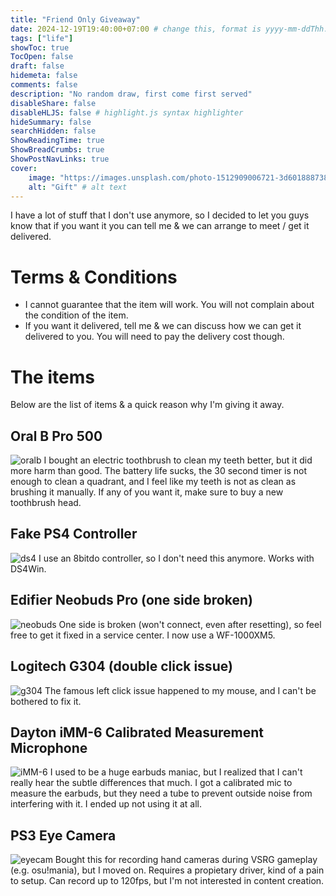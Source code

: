 ```yaml
---
title: "Friend Only Giveaway"
date: 2024-12-19T19:40:00+07:00 # change this, format is yyyy-mm-ddThh:mm:ssZhh:hh
tags: ["life"]
showToc: true
TocOpen: false
draft: false
hidemeta: false
comments: false
description: "No random draw, first come first served"
disableShare: false
disableHLJS: false # highlight.js syntax highlighter
hideSummary: false
searchHidden: false
ShowReadingTime: true
ShowBreadCrumbs: true
ShowPostNavLinks: true
cover:
    image: "https://images.unsplash.com/photo-1512909006721-3d6018887383?q=80&w=2970&auto=format&fit=crop&ixlib=rb-4.0.3&ixid=M3wxMjA3fDB8MHxwaG90by1wYWdlfHx8fGVufDB8fHx8fA%3D%3D" # image path/url
    alt: "Gift" # alt text
---
```


I have a lot of stuff that I don't use anymore, so I decided to let you guys know that if you want it you can tell me & we can arrange to meet / get it delivered.

# Terms & Conditions
- I cannot guarantee that the item will work. You will not complain about the condition of the item.
- If you want it delivered, tell me & we can discuss how we can get it delivered to you. You will need to pay the delivery cost though.

# The items
Below are the list of items & a quick reason why I'm giving it away.

## Oral B Pro 500
![oralb](/Images/FriendOnlyGiveaway/oralb.jpg)
I bought an electric toothbrush to clean my teeth better, but it did more harm than good. The battery life sucks, the 30 second timer is not enough to clean a quadrant, and I feel like my teeth is not as clean as brushing it manually. If any of you want it, make sure to buy a new toothbrush head.

## Fake PS4 Controller
![ds4](/Images/FriendOnlyGiveaway/ds4.jpg)
I use an 8bitdo controller, so I don't need this anymore. Works with DS4Win.

## Edifier Neobuds Pro (one side broken)
![neobuds](/Images/FriendOnlyGiveaway/neobuds.jpg)
One side is broken (won't connect, even after resetting), so feel free to get it fixed in a service center. I now use a WF-1000XM5.

## Logitech G304 (double click issue)
![g304](/Images/FriendOnlyGiveaway/g304.jpg)
The famous left click issue happened to my mouse, and I can't be bothered to fix it.

## Dayton iMM-6 Calibrated Measurement Microphone
![iMM-6](/Images/FriendOnlyGiveaway/imm6.jpg)
I used to be a huge earbuds maniac, but I realized that I can't really hear the subtle differences that much. I got a calibrated mic to measure the earbuds, but they need a tube to prevent outside noise from interfering with it. I ended up not using it at all.

## PS3 Eye Camera
![eyecam](/Images/FriendOnlyGiveaway/ps3eyecam.jpg)
Bought this for recording hand cameras during VSRG gameplay (e.g. osu!mania), but I moved on. Requires a propietary driver, kind of a pain to setup. Can record up to 120fps, but I'm not interested in content creation.

